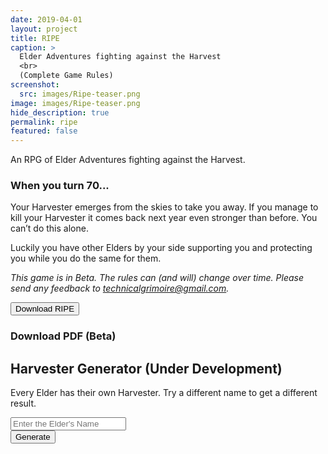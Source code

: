 ```yaml
---
date: 2019-04-01
layout: project
title: RIPE
caption: >
  Elder Adventures fighting against the Harvest
  <br>
  (Complete Game Rules)
screenshot:
  src: images/Ripe-teaser.png
image: images/Ripe-teaser.png
hide_description: true
permalink: ripe
featured: false
---
```


An RPG of Elder Adventures fighting against the Harvest.

### When you turn 70...

Your Harvester emerges from the skies to take you away. If you manage to kill your Harvester it comes back next year even stronger than before. You can’t do this alone. 

Luckily you have other Elders by your side supporting you and protecting you while you do the same for them.

*This game is in Beta. The rules can (and will) change over time. Please send any feedback to technicalgrimoire@gmail.com.*

<div class="row centerButtons">
 <div class="col-md-7 col-7">
    <button class="btn wyrd-btn" onclick="location.href='/files/Ripe_Beta46.pdf'" type="button">Download RIPE</button>
    <a class="btn shoppingButton snipcart-add-item" 
        data-item-id="Ripe_Beta46.pdf" 
        data-item-price="0.00"
        data-item-url="/ripe"
        data-item-description="Beta PDF of RIPE."
        data-item-image="/images/Ripe-teaser.png" 
        data-item-name="RIPE Beta (PDF)"
        data-item-file-guid="c52fa033-b7a7-4aec-b8d8-c9af440d725a"
        data-item-shippable="false"
        data-item-max-quantity="1">
        <h3>Download PDF (Beta)</h3>
      </a>
 </div>
</div>

## Harvester Generator (Under Development)
Every Elder has their own Harvester. Try a different name to get a different result.
<div class="row centerButtons">
<div class="col-md-5 col-12">
    <input class="ripetextbox" type="text" id="elderName" placeholder="Enter the Elder's Name">
  </div>
<div class="col-md-5 col-12">
    <button class="btn wyrd-btn" onclick="ripe_generate()">
      Generate
    </button>
  </div>
</div>

<div class="container generatorCard" id="harvesterCard" style="display:none;">
  <p id="harvesterDesc">A simple but well-crafted blade</p>
</div>

<script async src="/assets/js/mods-eng-basic.js" language="javascript" type="text/javascript"></script>
<script async src="/assets/js/tracery.js" language="javascript" type="text/javascript"></script>
<script async src="/assets/js/seedrandom.min.js" language="javascript" type="text/javascript"></script>
<script async src="/assets/generator_resources/ripe.js" language="javascript" type="text/javascript"></script>